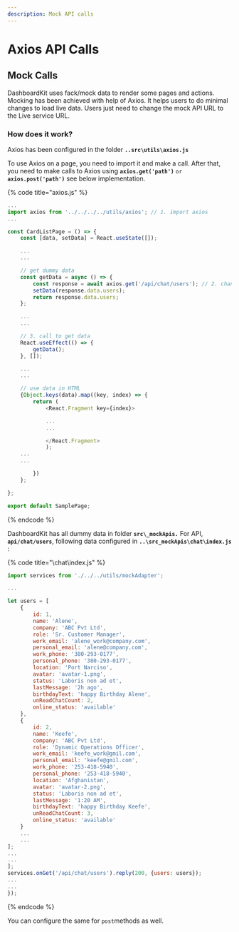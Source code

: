 ```yaml
---
description: Mock API calls
---
```


# Axios API Calls

## Mock Calls

DashboardKit uses fack/mock data to render some pages and actions. Mocking has been achieved with help of Axios. It helps users to do minimal changes to load live data. Users just need to change the mock API URL to the Live service URL.

### How does it work?

Axios has been configured in the folder **`..src\utils\axios.js`**

To use Axios on a page, you need to import it and make a call. After that, you need to make calls to Axios using **`axios.get('path')`** `or` **`axios.post('path')`** see below implementation.

{% code title="axios.js" %}
```javascript
...
import axios from '../../../../utils/axios'; // 1. import axios
...

const CardListPage = () => {
    const [data, setData] = React.useState([]);

    ...
    ...

    // get dummy data
    const getData = async () => {
        const response = await axios.get('/api/chat/users'); // 2. change it to live service URL
        setData(response.data.users);
        return response.data.users;
    };

    ...
    ...

    // 3. call to get data
    React.useEffect(() => {
        getData();
    }, []);

    ...
    ...

    // use data in HTML
    {Object.keys(data).map((key, index) => {
        return (
            <React.Fragment key={index}>

            ...
            ...

            </React.Fragment>
            );
    ...
    ...

        })
    };

};

export default SamplePage;
```
{% endcode %}

DashboardKit has all dummy data in folder **`src\_mockApis.`** For API, **`api/chat/users`**, following data configured in **`..\src_mockApis\chat\index.js`** :

{% code title="\\chat\\index.js" %}
```javascript
import services from './../../utils/mockAdapter';

...

let users = [
    {
        id: 1,
        name: 'Alene',
        company: 'ABC Pvt Ltd',
        role: 'Sr. Customer Manager',
        work_email: 'alene_work@company.com',
        personal_email: 'alene@company.com',
        work_phone: '380-293-0177',
        personal_phone: '380-293-0177',
        location: 'Port Narciso',
        avatar: 'avatar-1.png',
        status: 'Laboris non ad et',
        lastMessage: '2h ago',
        birthdayText: 'happy Birthday Alene',
        unReadChatCount: 2,
        online_status: 'available'
    },
    {
        id: 2,
        name: 'Keefe',
        company: 'ABC Pvt Ltd',
        role: 'Dynamic Operations Officer',
        work_email: 'keefe_work@gmil.com',
        personal_email: 'keefe@gmil.com',
        work_phone: '253-418-5940',
        personal_phone: '253-418-5940',
        location: 'Afghanistan',
        avatar: 'avatar-2.png',
        status: 'Laboris non ad et',
        lastMessage: '1:20 AM',
        birthdayText: 'happy Birthday Keefe',
        unReadChatCount: 3,
        online_status: 'available'
    }
    ...
    ...
];
...
...
];
services.onGet('/api/chat/users').reply(200, {users: users});
...
...
});
```
{% endcode %}

You can configure the same for `post`methods as well.

